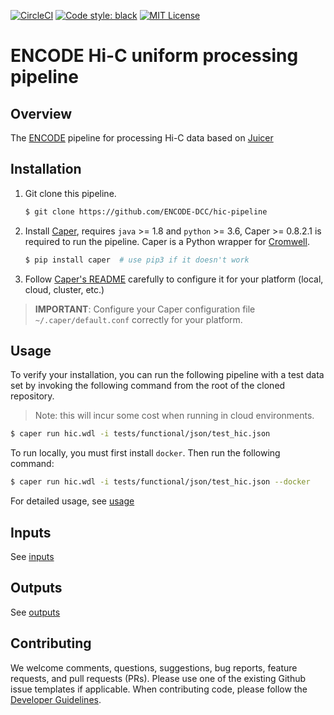 [![CircleCI](https://circleci.com/gh/ENCODE-DCC/hic-pipeline/tree/dev.svg?style=svg)](https://circleci.com/gh/ENCODE-DCC/hic-pipeline/tree/dev)
[![Code style: black](https://img.shields.io/badge/code%20style-black-000000.svg)](https://github.com/psf/black)
[![MIT License](https://img.shields.io/badge/license-MIT-green)](LICENSE)

# ENCODE Hi-C uniform processing pipeline

## Overview

The [ENCODE](https://www.encodeproject.org/) pipeline for processing Hi-C data based on [Juicer](https://github.com/aidenlab/juicer)

## Installation

1. Git clone this pipeline.
    ```bash
    $ git clone https://github.com/ENCODE-DCC/hic-pipeline
    ```

2. Install [Caper](https://github.com/ENCODE-DCC/caper), requires `java` >= 1.8 and `python` >= 3.6, Caper >= 0.8.2.1 is required to run the pipeline. Caper is a Python wrapper for [Cromwell](https://github.com/broadinstitute/cromwell).
    ```bash
    $ pip install caper  # use pip3 if it doesn't work
    ```

3. Follow [Caper's README](https://github.com/ENCODE-DCC/caper) carefully to configure it for your platform (local, cloud, cluster, etc.)
> **IMPORTANT**: Configure your Caper configuration file `~/.caper/default.conf` correctly for your platform.

## Usage

To verify your installation, you can run the following pipeline with a test data set by invoking the following command from the root of the cloned repository.

> Note: this will incur some cost when running in cloud environments.

```bash
$ caper run hic.wdl -i tests/functional/json/test_hic.json
```

To run locally, you must first install `docker`. Then run the following command:

```bash
$ caper run hic.wdl -i tests/functional/json/test_hic.json --docker
```

For detailed usage, see [usage](docs/usage.md)

## Inputs

See [inputs](docs/reference.md#inputs)


## Outputs

See [outputs](docs/reference.md#outputs)

## Contributing

We welcome comments, questions, suggestions, bug reports, feature requests, and pull requests (PRs). Please use one of the existing Github issue templates if applicable. When contributing code, please follow the [Developer Guidelines](docs/CONTRIBUTING.md#developer-guidelines).
